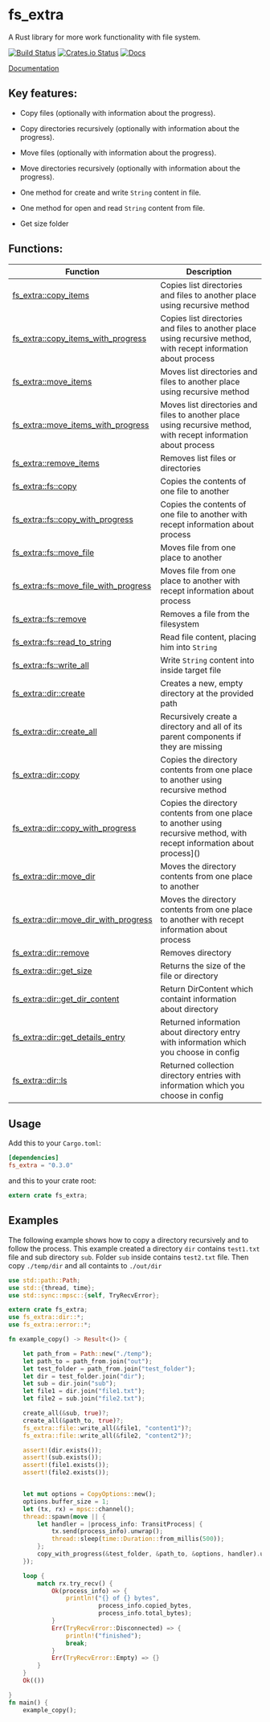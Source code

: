 # fs_extra

A Rust library for more work functionality with file system.

[![Build Status](https://travis-ci.org/webdesus/fs_extra.svg)](https://travis-ci.org/webdesus/fs_extra)
[![Crates.io Status](https://img.shields.io/crates/v/fs_extra.svg)](https://crates.io/crates/fs_extra)
[![Docs](https://docs.rs/fs_extra/badge.svg)](https://docs.rs/fs_extra)

[Documentation](https://docs.rs/fs_extra)


## Key features:

* Copy files (optionally with information about the progress).

* Copy directories recursively (optionally with information about the progress).

* Move files (optionally with information about the progress).

* Move directories recursively (optionally with information about the progress).

* One method for create and write `String` content in file.

* One method for open and read `String` content from file.

* Get size folder

## Functions:

| Function | Description |
| ------------- | ------------- |
| [fs_extra::copy_items](https://docs.rs/fs_extra/0.3.0/fs_extra/fn.copy_items.html)  | Copies list directories and files to another place using recursive method |
| [fs_extra::copy_items_with_progress](https://docs.rs/fs_extra/0.3.0/fs_extra/fn.copy_items_with_progress.html)  | Copies list directories and files to another place using recursive method, with recept information about process |
| [fs_extra::move_items](https://docs.rs/fs_extra/0.3.0/fs_extra/fn.move_items.html)  | Moves list directories and files to another place using recursive method |
| [fs_extra::move_items_with_progress](https://docs.rs/fs_extra/0.3.0/fs_extra/fn.move_items_with_progress.html)  | Moves list directories and files to another place using recursive method, with recept information about process |
| [fs_extra::remove_items](https://docs.rs/fs_extra/0.3.0/fs_extra/fn.remove_items.html)  | Removes list files or directories |
| [fs_extra::fs::copy](https://docs.rs/fs_extra/0.3.0/fs_extra/file/fn.copy.html)  | Copies the contents of one file to another |
| [fs_extra::fs::copy_with_progress](https://docs.rs/fs_extra/0.3.0/fs_extra/file/fn.copy_with_progress.html)  | Copies the contents of one file to another with recept information about process  |
| [fs_extra::fs::move_file](https://docs.rs/fs_extra/0.3.0/fs_extra/file/fn.move_file.html)  | Moves file from one place to another  |
| [fs_extra::fs::move_file_with_progress](https://docs.rs/fs_extra/0.3.0/fs_extra/file/fn.move_file_with_progress.html)  | Moves file from one place to another with recept information about process  |
| [fs_extra::fs::remove](https://docs.rs/fs_extra/0.3.0/fs_extra/file/fn.remove.html)  | Removes a file from the filesystem  |
| [fs_extra::fs::read_to_string](https://docs.rs/fs_extra/0.3.0/fs_extra/file/fn.read_to_string.html)  | Read file content, placing him into `String`  |
| [fs_extra::fs::write_all](https://docs.rs/fs_extra/0.3.0/fs_extra/file/fn.write_all.html)  | Write `String` content into inside target file  |
| [fs_extra::dir::create](https://docs.rs/fs_extra/0.3.0/fs_extra/dir/fn.create.html)  | Creates a new, empty directory at the provided path  |
| [fs_extra::dir::create_all](https://docs.rs/fs_extra/0.3.0/fs_extra/dir/fn.create_all.html)  | Recursively create a directory and all of its parent components if they are missing  |
| [fs_extra::dir::copy](https://docs.rs/fs_extra/0.3.0/fs_extra/dir/fn.copy.html)  | Copies the directory contents from one place to another using recursive method  |
| [fs_extra::dir::copy_with_progress](https://docs.rs/fs_extra/0.3.0/fs_extra/dir/fn.copy_with_progress.html)  | Copies the directory contents from one place to another using recursive method, with recept information about process]()  |
| [fs_extra::dir::move_dir](https://docs.rs/fs_extra/0.3.0/fs_extra/dir/fn.move_dir.html)  | Moves the directory contents from one place to another  |
| [fs_extra::dir::move_dir_with_progress](https://docs.rs/fs_extra/0.3.0/fs_extra/dir/fn.move_dir_with_progress.html)  | Moves the directory contents from one place to another with recept information about process  |
| [fs_extra::dir::remove](https://docs.rs/fs_extra/0.3.0/fs_extra/dir/fn.remove.html)  | Removes directory  |
| [fs_extra::dir::get_size](https://docs.rs/fs_extra/0.3.0/fs_extra/dir/fn.get_size.html)  | Returns the size of the file or directory  |
| [fs_extra::dir::get_dir_content](https://docs.rs/fs_extra/0.3.0/fs_extra/dir/fn.get_dir_content.html)  | Return DirContent which containt information about directory  |
| [fs_extra::dir::get_details_entry](https://docs.rs/fs_extra/0.3.0/fs_extra/dir/fn.get_details_entry.html)  | Returned information about directory entry with information which you choose in config  |
| [fs_extra::dir::ls](https://docs.rs/fs_extra/0.3.0/fs_extra/dir/fn.ls.html)  | Returned collection directory entries with information which you choose in config  |

## Usage

Add this to your `Cargo.toml`:
```toml
[dependencies]
fs_extra = "0.3.0"
```
and this to your crate root:
```rust
extern crate fs_extra;
```
## Examples

The following example shows how to copy a directory recursively and to follow the process.
This example created a directory `dir` contains `test1.txt` file and sub directory `sub`. Folder `sub` inside contains `test2.txt` file.
Then copy `./temp/dir` and all containts to `./out/dir`

```rust
use std::path::Path;
use std::{thread, time};
use std::sync::mpsc::{self, TryRecvError};

extern crate fs_extra;
use fs_extra::dir::*;
use fs_extra::error::*;

fn example_copy() -> Result<()> {

    let path_from = Path::new("./temp");
    let path_to = path_from.join("out");
    let test_folder = path_from.join("test_folder");
    let dir = test_folder.join("dir");
    let sub = dir.join("sub");
    let file1 = dir.join("file1.txt");
    let file2 = sub.join("file2.txt");

    create_all(&sub, true)?;
    create_all(&path_to, true)?;
    fs_extra::file::write_all(&file1, "content1")?;
    fs_extra::file::write_all(&file2, "content2")?;

    assert!(dir.exists());
    assert!(sub.exists());
    assert!(file1.exists());
    assert!(file2.exists());


    let mut options = CopyOptions::new();
    options.buffer_size = 1;
    let (tx, rx) = mpsc::channel();
    thread::spawn(move || {
        let handler = |process_info: TransitProcess| {
            tx.send(process_info).unwrap();
            thread::sleep(time::Duration::from_millis(500));
        };
        copy_with_progress(&test_folder, &path_to, &options, handler).unwrap();
    });

    loop {
        match rx.try_recv() {
            Ok(process_info) => {
                println!("{} of {} bytes",
                         process_info.copied_bytes,
                         process_info.total_bytes);
            }
            Err(TryRecvError::Disconnected) => {
                println!("finished");
                break;
            }
            Err(TryRecvError::Empty) => {}
        }
    }
    Ok(())

}
fn main() {
    example_copy();

```
